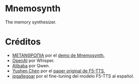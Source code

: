 # Mnemosynth
The memory synthesizer.

# Créditos
* [ΜΕΤΑΝΘΡΩΠΙΑ](https://github.com/METANTROP-IA) por el [demo de Mnemosynth.](https://github.com/Metantrop-IA/Mnemosynth)
* [OpenAI](https://huggingface.co/openai) por Whisper.
* [Alibaba](https://huggingface.co/Qwen) por Qwen.                     
* [Yushen Chen](https://huggingface.co/SWivid) por el [paper original de F5-TTS.](https://arxiv.org/abs/2410.06885)
* [jpgallegoar](https://github.com/jpgallegoar) por el fine-tuning del modelo F5-TTS al español.